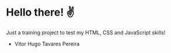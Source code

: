 <h1>Hello there! ✌</h1>
Just a training project to test my HTML, CSS and JavaScript skills!

- Vítor Hugo Tavares Pereira
